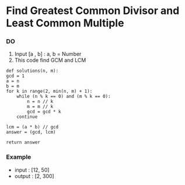 # Find Greatest Common Divisor and Least Common Multiple

### DO
1. Input [a , b] : a, b = Number
2. This code find GCM and LCM

```
def solutions(n, m):
gcd = 1
a = n
b = m
for k in range(2, min(n, m) + 1):
    while (n % k == 0) and (m % k == 0):
        n = n // k
        m = m // k
        gcd = gcd * k
    continue

lcm = (a * b) // gcd
answer = (gcd, lcm)

return answer
```

### Example
- input : [12, 50]
- output : [2, 300]

